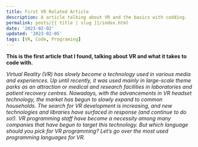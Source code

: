 ```yaml
---
title: First VR Related Article
description: A article talking about VR and the basics with codding.
permalink: posts/{{ title | slug }}/index.html
date: '2023-02-02'
updated: '2023-02-05'
tags: [VR, Code, Programing]
---
```


**This is the first article that I found, talking about VR and what it takes to code with.**


*Virtual Reality (VR) has slowly become a technology used in various media and experiences. Up until recently, it was used mainly in large-scale theme parks as an attraction or medical and research facilities in laboratories and patient recovery centres. Nowadays, with the advancements in VR headset technology, the market has begun to slowly expand to common households. The search for VR development is increasing, and new technologies and libraries have surfaced in response (and continue to do so!). VR programming staff have become a necessity among many companies that have begun to target this technology. But which language should you pick for VR programming? Let’s go over the most used programming languages for VR.*






